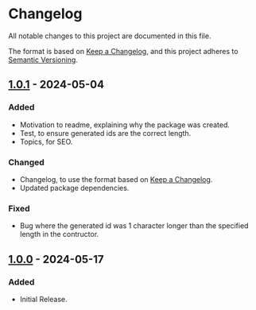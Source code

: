 # Changelog

All notable changes to this project are documented in this file.

The format is based on [Keep a Changelog](https://keepachangelog.com/en/1.1.0/),
and this project adheres to [Semantic Versioning](https://semver.org/spec/v2.0.0.html).

## [1.0.1] - 2024-05-04

### Added

- Motivation to readme, explaining why the package was created.
- Test, to ensure generated ids are the correct length.
- Topics, for SEO.

### Changed

- Changelog, to use the format based on [Keep a Changelog](https://keepachangelog.com/en/1.1.0/).
- Updated package dependencies.

### Fixed

- Bug where the generated id was 1 character longer than the specified length in the contructor.

## [1.0.0] - 2024-05-17

### Added

- Initial Release.


[1.0.1]: https://github.com/fbede/vlsid/releases/tag/v1.0.1
[1.0.0]: https://github.com/fbede/vlsid/releases/tag/v1.0.0